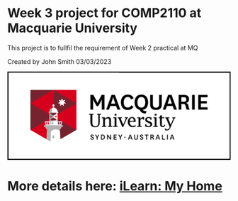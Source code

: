 # Week 3 project for COMP2110 at Macquarie University
This project is to fullfil the requirement of Week 2 practical at MQ

Created by John Smith 03/03/2023

![MQ logo](MQ_INT_HOR_RGB_POS.png)

# More details here: [iLearn: My Home](https://ilearn.mq.edu.au/my/)
